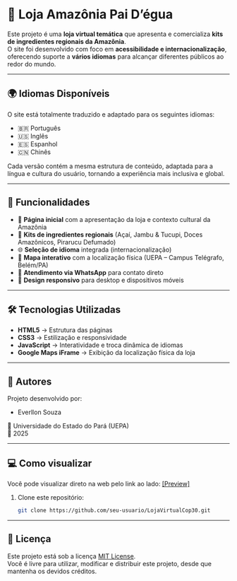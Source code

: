 # 🌳 Loja Amazônia Pai D’égua

Este projeto é uma **loja virtual temática** que apresenta e comercializa **kits de ingredientes regionais da Amazônia**.  
O site foi desenvolvido com foco em **acessibilidade e internacionalização**, oferecendo suporte a **vários idiomas** para alcançar diferentes públicos ao redor do mundo.

---

## 🌍 Idiomas Disponíveis

O site está totalmente traduzido e adaptado para os seguintes idiomas:

- 🇧🇷 Português  
- 🇺🇸 Inglês  
- 🇪🇸 Espanhol  
- 🇨🇳 Chinês  

Cada versão contém a mesma estrutura de conteúdo, adaptada para a língua e cultura do usuário, tornando a experiência mais inclusiva e global.

---

## 📖 Funcionalidades

- 🏪 **Página inicial** com a apresentação da loja e contexto cultural da Amazônia  
- 🍃 **Kits de ingredientes regionais** (Açaí, Jambu & Tucupi, Doces Amazônicos, Pirarucu Defumado)  
- 🌐 **Seleção de idioma** integrada (internacionalização)  
- 📍 **Mapa interativo** com a localização física (UEPA – Campus Telégrafo, Belém/PA)  
- 💬 **Atendimento via WhatsApp** para contato direto  
- 📱 **Design responsivo** para desktop e dispositivos móveis  

---

## 🛠️ Tecnologias Utilizadas

- **HTML5** → Estrutura das páginas  
- **CSS3** → Estilização e responsividade  
- **JavaScript** → Interatividade e troca dinâmica de idiomas  
- **Google Maps iFrame** → Exibição da localização física da loja  

---

## 👥 Autores

Projeto desenvolvido por:  
- Everllon Souza  

📍 Universidade do Estado do Pará (UEPA)  
📅 2025  

---

## 💻 Como visualizar

Você pode visualizar direto na web pelo link ao lado: <a href="https://deveverllon.github.io/LojaVirtualCop30_bfd/" target="_blanck">[Preview]</a>

1. Clone este repositório:  
   ```bash
   git clone https://github.com/seu-usuario/LojaVirtualCop30.git

---

## 📜 Licença

Este projeto está sob a licença [MIT License](./LICENSE).  
Você é livre para utilizar, modificar e distribuir este projeto, desde que mantenha os devidos créditos.

